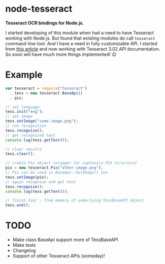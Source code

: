 node-tesseract
==============

**Tesseract OCR bindings for Node.js.**

I started developing of this module when had a need to have Tesseract working with Node.js. But found that
existing modules do call `tesseract` command-line tool. And I have a need in fully customizable API. I started 
from [this article](simple-example-how-to-call-use-tesseract-library) and now working with Tesseract 3.02 API 
documentation. So soon will have much more things implemented! :wink:

Example
===============
```javascript
var tesseract = require("tesseract")
  , tess = new tesseract.BaseApi()
  , pix;

// set language
tess.init("eng");
// set image
tess.setImage("some-image.png");
// run recognition
tess.recognize();
// get recognized text
console.log(tess.getText());

// clear results
tess.clear();

// create Pix object (wrapper for Leptonica PIX structure)
pix = new tesseract.Pix("other-image.png");
// Pix can be used in BaseApi::SetImage() too
tess.setImage(pix);
// again recognize and get text
tess.recognize();
console.log(tess.getText());

// finish him! - free memory of underlying TessBaseAPI object
tess.end();
```


TODO
===============
* Make class BaseApi support more of TessBaseAPI
* Make tests
* Changelog
* Support of other Tesseract APIs (someday)!
